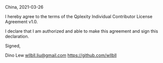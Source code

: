 China, 2021-03-26

I hereby agree to the terms of the Qplexity Individual Contributor License
Agreement v1.0.

I declare that I am authorized and able to make this agreement and sign this
declaration.

Signed,

Dino Lew wllbll.liu@gmail.com https://github.com/wllbll